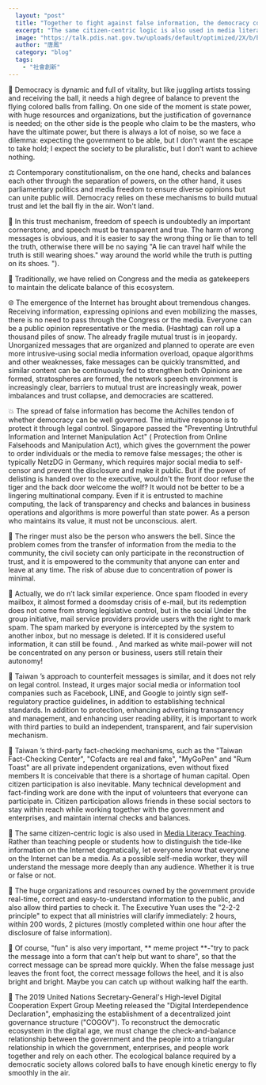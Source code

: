 ```yaml
---
  layout: "post"
  title: "Together to fight against false information, the democracy colored balls are flying again"
  excerpt: "The same citizen-centric logic is also used in media literacy teaching."
  image: "https://talk.pdis.nat.gov.tw/uploads/default/optimized/2X/b/b767afb58e1e32b1b9eb887707412b1a6db06188_2_1380x886.jpeg"
  author: "唐鳳"
  category: "blog"
  tags: 
    - "社會創新"
---
```



 🤹 Democracy is dynamic and full of vitality, but like juggling artists tossing and receiving the ball, it needs a high degree of balance to prevent the flying colored balls from falling. On one side of the moment is state power, with huge resources and organizations, but the justification of governance is needed; on the other side is the people who claim to be the masters, who have the ultimate power, but there is always a lot of noise, so we face a dilemma: expecting the government to be able, but I don't want the escape to take hold; I expect the society to be pluralistic, but I don't want to achieve nothing. 

 ⚖️ Contemporary constitutionalism, on the one hand, checks and balances each other through the separation of powers, on the other hand, it uses parliamentary politics and media freedom to ensure diverse opinions but can unite public will. Democracy relies on these mechanisms to build mutual trust and let the ball fly in the air. Won't land. 

 📢 In this trust mechanism, freedom of speech is undoubtedly an important cornerstone, and speech must be transparent and true. The harm of wrong messages is obvious, and it is easier to say the wrong thing or lie than to tell the truth, otherwise there will be no saying "A lie can travel half while the truth is still wearing shoes." way around the world while the truth is putting on its shoes. "). 

 📰 Traditionally, we have relied on Congress and the media as gatekeepers to maintain the delicate balance of this ecosystem. 

 🌐 The emergence of the Internet has brought about tremendous changes. Receiving information, expressing opinions and even mobilizing the masses, there is no need to pass through the Congress or the media. Everyone can be a public opinion representative or the media. (Hashtag) can roll up a thousand piles of snow. The already fragile mutual trust is in jeopardy. Unorganized messages that are organized and planned to operate are even more intrusive-using social media information overload, opaque algorithms and other weaknesses, fake messages can be quickly transmitted, and similar content can be continuously fed to strengthen both Opinions are formed, stratospheres are formed, the network speech environment is increasingly clear, barriers to mutual trust are increasingly weak, power imbalances and trust collapse, and democracies are scattered. 

 💥 The spread of false information has become the Achilles tendon of whether democracy can be well governed. The intuitive response is to protect it through legal control. Singapore passed the "Preventing Untruthful Information and Internet Manipulation Act" ( Protection from Online Falsehoods and Manipulation Act), which gives the government the power to order individuals or the media to remove false messages; the other is typically NetzDG in Germany, which requires major social media to self-censor and prevent the disclosure and make it public. But if the power of delisting is handed over to the executive, wouldn't the front door refuse the tiger and the back door welcome the wolf? It would not be better to be a lingering multinational company. Even if it is entrusted to machine computing, the lack of transparency and checks and balances in business operations and algorithms is more powerful than state power. As a person who maintains its value, it must not be unconscious. alert. 

 🔔 The ringer must also be the person who answers the bell. Since the problem comes from the transfer of information from the media to the community, the civil society can only participate in the reconstruction of trust, and it is empowered to the community that anyone can enter and leave at any time. The risk of abuse due to concentration of power is minimal. 

 📧 Actually, we do n’t lack similar experience. Once spam flooded in every mailbox, it almost formed a doomsday crisis of e-mail, but its redemption does not come from strong legislative control, but in the social Under the group initiative, mail service providers provide users with the right to mark spam. The spam marked by everyone is intercepted by the system to another inbox, but no message is deleted. If it is considered useful information, it can still be found. , And marked as white mail-power will not be concentrated on any person or business, users still retain their autonomy! 

 💊 Taiwan ’s approach to counterfeit messages is similar, and it does not rely on legal control. Instead, it urges major social media or information tool companies such as Facebook, LINE, and Google to jointly sign self-regulatory practice guidelines, in addition to establishing technical standards. In addition to protection, enhancing advertising transparency and management, and enhancing user reading ability, it is important to work with third parties to build an independent, transparent, and fair supervision mechanism. 

 🔬 Taiwan ’s third-party fact-checking mechanisms, such as the "Taiwan Fact-Checking Center", "Cofacts are real and fake", "MyGoPen" and "Rum Toast" are all private independent organizations, even without fixed members It is conceivable that there is a shortage of human capital. Open citizen participation is also inevitable. Many technical development and fact-finding work are done with the input of volunteers that everyone can participate in. Citizen participation allows friends in these social sectors to stay within reach while working together with the government and enterprises, and maintain internal checks and balances. 

 📖 The same citizen-centric logic is also used in [Media Literacy Teaching](https://mlearn.moe.gov.tw/). Rather than teaching people or students how to distinguish the tide-like information on the Internet dogmatically, let everyone know that everyone on the Internet can be a media. As a possible self-media worker, they will understand the message more deeply than any audience. Whether it is true or false or not. 

 🔢 The huge organizations and resources owned by the government provide real-time, correct and easy-to-understand information to the public, and also allow third parties to check it. The Executive Yuan uses the "2-2-2 principle" to expect that all ministries will clarify immediately: 2 hours, within 200 words, 2 pictures (mostly completed within one hour after the disclosure of false information). 

 🤣 Of course, "fun" is also very important, ** meme project **-"try to pack the message into a form that can't help but want to share", so that the correct message can be spread more quickly. When the false message just leaves the front foot, the correct message follows the heel, and it is also bright and bright. Maybe you can catch up without walking half the earth. 

 🌈 The 2019 United Nations Secretary-General's High-level Digital Cooperation Expert Group Meeting released the "Digital Interdependence Declaration", emphasizing the establishment of a decentralized joint governance structure ("COGOV"). To reconstruct the democratic ecosystem in the digital age, we must change the check-and-balance relationship between the government and the people into a triangular relationship in which the government, enterprises, and people work together and rely on each other. The ecological balance required by a democratic society allows colored balls to have enough kinetic energy to fly smoothly in the air. 
